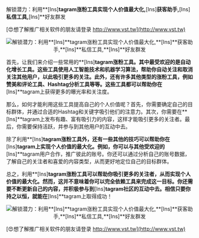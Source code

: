 解锁潜力：利用**[Ins]**tagram涨粉工具实现个人价值最大化,**[Ins]**获客助手,**[Ins]**私信工具,**[Ins]**好友群发

[😍想了解推广相关软件的朋友请登录 http://www.vst.tw](http://www.vst.tw)

 <center><img src="https://vst.tw/MP4/tuiguang/png/3.png" alt="解锁潜力：利用**[Ins]**tagram涨粉工具实现个人价值最大化,**[Ins]**获客助手,**[Ins]**私信工具,**[Ins]**好友群发"></center>

首先，让我们来介绍一些常用的**[Ins]**tagram涨粉工具。其中最受欢迎的是自动化增长工具。这些工具使用人工智能技术和机器学习算法，帮助你自动关注和取消关注其他用户，以此吸引更多的关注。此外，还有许多其他类型的涨粉工具，例如赞美和评论工具、Hashtag分析工具等等。这些工具都可以帮助你在**[Ins]**tagram上获得更多的曝光率和关注度。

那么，如何才能利用这些工具提高自己的个人价值呢？首先，你需要确定自己的目标群体，并通过合适的Hashtag和关键字吸引他们的注意力。其次，你需要在**[Ins]**tagram上发布有趣、富有吸引力的内容，这样才能吸引更多的关注者。最后，你需要保持活跃，并参与到其他用户的互动中去。

除了利用**[Ins]**tagram涨粉工具外，还有一些其他的技巧可以帮助你在**[Ins]**tagram上实现个人价值的最大化。例如，你可以与其他受欢迎的**[Ins]**tagram用户合作，推广彼此的账号。你还可以通过分析自己的账号数据，了解自己的关注者和喜爱的内容类型，从而更好地定位自己的目标群体。

总之，利用**[Ins]**tagram涨粉工具可以帮助你吸引更多的关注者，从而实现个人价值的最大化。然而，这并不意味着你可以完全依赖工具来完成这一目标。你还需要不断更新自己的内容，并积极参与到**[Ins]**tagram社区的互动中去。相信只要你持之以恒，就能在**[Ins]**tagram上取得成功！

 <center><img src="https://vst.tw/MP4/tuiguang/png/2.png" alt="解锁潜力：利用**[Ins]**tagram涨粉工具实现个人价值最大化,**[Ins]**获客助手,**[Ins]**私信工具,**[Ins]**好友群发"></center>

[😍想了解推广相关软件的朋友请登录 http://www.vst.tw](http://www.vst.tw)



